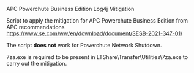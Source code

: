 APC Powerchute Business Edition Log4j Mitigation

Script to apply the mitigation for APC Powerchute Business Edition from APC recommendations https://www.se.com/ww/en/download/document/SESB-2021-347-01/

The script **does not** work for Powerchute Network Shutdown.

7za.exe is required to be present in LTShare\Transfer\Utilities\7za.exe to carry out the mitigation.
